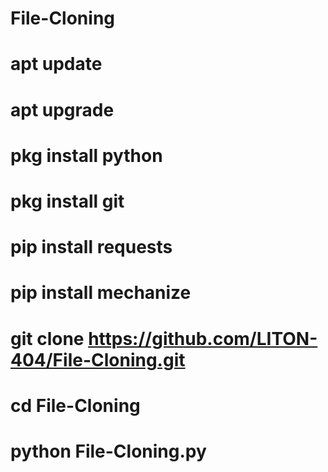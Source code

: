# File-Cloning
# apt update 
# apt upgrade
# pkg install python
# pkg install git
# pip install requests
# pip install mechanize
# git clone https://github.com/LITON-404/File-Cloning.git
# cd File-Cloning
# python File-Cloning.py
